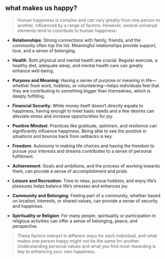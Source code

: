 ## what makes us happy?
> Human happiness is complex and can vary greatly from one person to another, influenced by a range of factors. However, several universal elements tend to contribute to human happiness:

- **Relationships**: Strong connections with family, friends, and the community often top the list. Meaningful relationships provide support, love, and a sense of belonging.

- **Health**: Both physical and mental health are crucial. Regular exercise, a healthy diet, adequate sleep, and mental health care can greatly enhance well-being.

- **Purpose and Meaning**: Having a sense of purpose or meaning in life—whether from work, hobbies, or volunteering—helps individuals feel that they are contributing to something bigger than themselves, which is deeply fulfilling.

- **Financial Security**: While money itself doesn’t directly equate to happiness, having enough to meet basic needs and a few desires can alleviate stress and increase opportunities for joy.

- **Positive Mindset**: Practices like gratitude, optimism, and resilience can significantly influence happiness. Being able to see the positive in situations and bounce back from setbacks is key.

- **Freedom**: Autonomy in making life choices and having the freedom to pursue your interests and dreams contributes to a sense of personal fulfillment.

- **Achievement**: Goals and ambitions, and the process of working towards them, can provide a sense of accomplishment and pride.

- **Leisure and Recreation:** Time to relax, pursue hobbies, and enjoy life’s pleasures helps balance life’s stresses and enhances joy.

- **Community and Belonging**: Feeling part of a community, whether based on location, interests, or shared values, can provide a sense of security and happiness.

- **Spirituality or Religion**: For many people, spirituality or participation in religious activities can offer a sense of belonging, peace, and perspective.

> These factors interact in different ways for each individual, and what makes one person happy might not be the same for another. Understanding personal values and what you find most rewarding is key to enhancing your own happiness.
